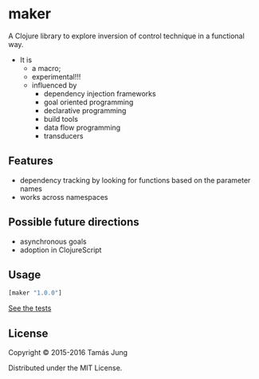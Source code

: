 
[](doc/Cima_da_Conegliano_God_the_Father.jpg)

# maker

A Clojure library to explore inversion of control technique in a functional way. 

* It is 
  * a macro;
  * experimental!!!
  * influenced by
    * dependency injection frameworks
    * goal oriented programming
    * declarative programming
    * build tools
    * data flow programming
    * transducers

## Features

* dependency tracking by looking for functions based on the parameter names
* works across namespaces


## Possible future directions
* asynchronous goals
* adoption in ClojureScript

## Usage
```clj
[maker "1.0.0"]
```
[See the tests](test/maker/core_test.clj)

## License

Copyright © 2015-2016 Tamás Jung

Distributed under the MIT License.
